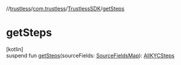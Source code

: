 //[trustless](../../../index.md)/[com.trustless](../index.md)/[TrustlessSDK](index.md)/[getSteps](get-steps.md)

# getSteps

[kotlin]\
suspend fun [getSteps](get-steps.md)(sourceFields: [SourceFieldsMap](../../com.trustless.requests.kyc.retrieveSteps.steps/-source-fields-map/index.md)): [AllKYCSteps](../../com.trustless.requests.kyc.retrieveSteps.steps/-all-k-y-c-steps/index.md)
